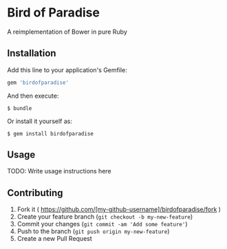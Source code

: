 # Bird of Paradise
A reimplementation of Bower in pure Ruby

## Installation

Add this line to your application's Gemfile:

```ruby
gem 'birdofparadise'
```

And then execute:

    $ bundle

Or install it yourself as:

    $ gem install birdofparadise

## Usage

TODO: Write usage instructions here

## Contributing

1. Fork it ( https://github.com/[my-github-username]/birdofparadise/fork )
2. Create your feature branch (`git checkout -b my-new-feature`)
3. Commit your changes (`git commit -am 'Add some feature'`)
4. Push to the branch (`git push origin my-new-feature`)
5. Create a new Pull Request
